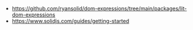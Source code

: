  
 
 
 
 
 - https://github.com/ryansolid/dom-expressions/tree/main/packages/lit-dom-expressions
 - https://www.solidjs.com/guides/getting-started




